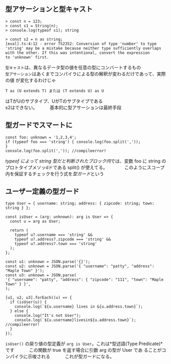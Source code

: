 ## 型アサーションと型キャスト
```
> const n = 123;
> const s1 = String(n);
> console.log(typeof s1); string

> const s2 = n as string;
[eval].ts:4:12 - error TS2352: Conversion of type 'number' to type 'string' may be a mistake because neither type sufficiently overlaps with the other. If this was intentional, convert the expression
to 'unknown' first.
```
`型キャスト`は、異なるデータ型の値を任意の型にコンバートするもの   
`型アサーション`はあくまでコンパイラによる型の解釈が変わるだけであって、実際の値 が変化するわけじゃ   
```
T as (U extends T) または (T extends U) as U
```
はTがUのサブタイプ、UがTのサブタイプである   
s2はできない。　　　
基本的に型アサーションは最終手段   

## 型ガードでスマートに
```
const foo: unknown = '1,2,3,4';
if (typeof foo === 'string') { console.log(foo.split(','));
}
console.log(foo.split(',')); //compileerror!
```
*typeof によって string 型だと判断されたブロック内*では、変数 foo に string のプロトタイプメソッdドである split() が使えてる。　　　
　このようにスコープ内を保証するチェックを行う式を*型ガード*という   

## ユーザー定義の型ガード
```
type User = { username: string; address: { zipcode: string; town: string } };

const isUser = (arg: unknown): arg is User => {
  const u = arg as User;

  return (
    typeof u?.username === 'string' &&
    typeof u?.address?.zipcode === 'string' &&
    typeof u?.address?.town === 'string'
  );
};

const u1: unknown = JSON.parse('{}');
const u2: unknown = JSON.parse('{ "username": "patty", "address": "Maple Town" }');
const u3: unknown = JSON.parse(
'{ "username": "patty", "address": { "zipcode": "111", "town": "Maple Town" } }', 
);

[u1, u2, u3].forEach((u) => {
  if (isUser(u)) {
    console.log(`${u.username} lives in &{u.address.town}`);
  } else {
    console.log("It's not User");
    console.log(`${u.username}livesin${u.address.town}`); //compileerror!
  }
});
```
`isUser()` の戻り値の型定義が `arg is User`。これは*型述語(Type Predicate)*です　　　
この関数が true を返す場合に引数 arg の型が User であ ることがコンパイラに示唆される　　　
これが型ガードになる。   


